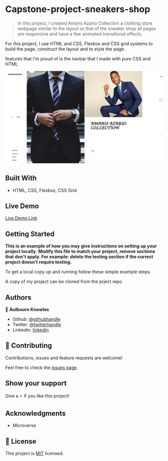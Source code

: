 # Capstone-project-sneakers-shop


> In this project, I created Amaris Azario Collection a clothing store webpage similar to the layout or that of the sneaker shop all pages are responsive and have a few animated transitional effects.

For this project, I use HTML and CSS, Flexbox and CSS grid systems to build the page, construct the layout and to style the page.

features that I'm proud of is the navbar that I made with pure CSS and HTML

![screenshot](./images/Screenshot.png)



## Built With

- HTML, CSS, Flexbox, CSS Grid


## Live Demo

[Live Demo Link](https://rawcdn.githack.com/aulbytj/Capstone-project-sneakers-shop/a0fef9bb12ae7ed9734811b95659edbdd858ac62/index.html)

## Getting Started

**This is an example of how you may give instructions on setting up your project locally.**
**Modify this file to match your project, remove sections that don't apply. For example: delete the testing section if the currect project doesn't require testing.**

To get a local copy up and running follow these simple example steps.

A copy of my project can be cloned from the prject repo

## Authors

👤 **Aulbourn Knowles**

- Github: [@githubhandle](https://github.com/aulbytj)
- Twitter: [@twitterhandle](https://twitter.com/aulbytj)
- Linkedin: [linkedin](https://linkedin.com/in/aulbourn-knowles-b9971672)



## 🤝 Contributing

Contributions, issues and feature requests are welcome!

Feel free to check the [issues page](https://github.com/aulbytj/Capstone-project-sneakers-shop/issues).

## Show your support

Give a ⭐️ if you like this project!

## Acknowledgments

- Microverse


## 📝 License

This project is [MIT](lic.url) licensed.
